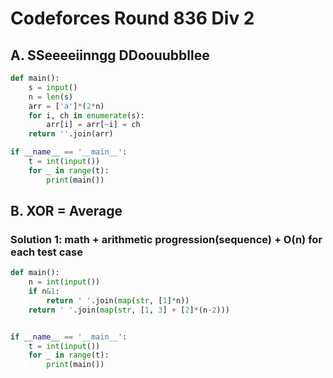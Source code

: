 # Codeforces Round 836 Div 2

## A. SSeeeeiinngg DDoouubbllee

```py
def main():
    s = input()
    n = len(s)
    arr = ['a']*(2*n)
    for i, ch in enumerate(s):
        arr[i] = arr[~i] = ch
    return ''.join(arr)

if __name__ == '__main__':
    t = int(input())
    for _ in range(t):
        print(main())
```

## B. XOR = Average

### Solution 1: math + arithmetic progression(sequence) + O(n) for each test case

```py
def main():
    n = int(input())
    if n&1:
        return ' '.join(map(str, [1]*n))
    return ' '.join(map(str, [1, 3] + [2]*(n-2)))


if __name__ == '__main__':
    t = int(input())
    for _ in range(t):
        print(main())
```